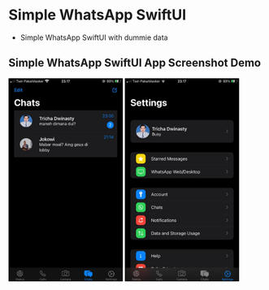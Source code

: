 # Simple WhatsApp SwiftUI
* Simple WhatsApp SwiftUI with dummie data
## Simple WhatsApp SwiftUI App Screenshot Demo

<p float="left">
  <img src="https://raw.githubusercontent.com/rizkyghani16/Simple-WhatsApp-SwiftUI/main/1.jpeg" height="400" />
  <img src="https://raw.githubusercontent.com/rizkyghani16/Simple-WhatsApp-SwiftUI/main/2.jpeg" height="400" />
</p>

